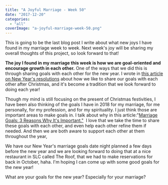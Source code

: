```yaml
---
title: "A Joyful Marriage - Week 50"
date: "2017-12-20"
categories: 
  - "all"
coverImage: "a-joyful-marriage-week-50.png"
---
```


This is going to be the last blog post I write about what new joys I have found in my marriage week to week. Next week's joy will be sharing my overall thoughts of this project, so look forward to that!

**The joy I found in my marriage this week is how we are goal-oriented and encourage growth in each other.** One of the ways that we did this is through sharing goals with each other for the new year. I wrote in [this article on New Year's resolutions](https://freshlymarried.com/new-years-resolutions-married-style/) about how we like to share our goals with each other after Christmas, and it's become a tradition that we look forward to doing each year!

Though my mind is still focusing on the present of Christmas festivities, I have been also thinking of the goals I have in 2018 for my marriage, for me personally, for my profession, and for my spirituality. I just think those are important areas to make goals in. I talk about why in this article:"[Marriage Goals: 3 Reasons Why It's Important."](https://freshlymarried.com/marriage-goals-3-reasons-why-its-important/)  I love that we take the time to share these goals with each other, and even help each other refine them if needed. And then we are both aware to support each other at them throughout the year,

We have our New Year's marriage goals date night planned a few days before the new year and we are looking forward to doing that at a nice restaurant in SLC called The Roof, that we had to make reservations for back in October, haha. I'm hoping I can come up with some good goals for the new year!

What are your goals for the new year? Especially for your marriage?
